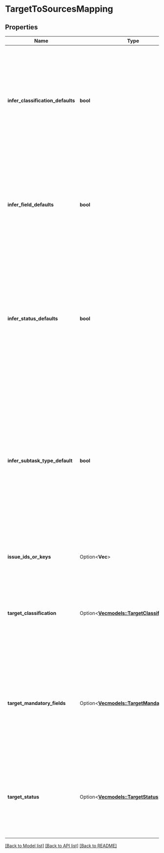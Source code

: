 # TargetToSourcesMapping

## Properties

Name | Type | Description | Notes
------------ | ------------- | ------------- | -------------
**infer_classification_defaults** | **bool** | If `true`, when issues are moved into this target group, they will adopt the target project's default classification, if they don't have a classification already. If they do have a classification, it will be kept the same even after the move. Leave `targetClassification` empty when using this.  If `false`, you must provide a `targetClassification` mapping for each classification associated with the selected issues.  [Benefit from data classification](https://support.atlassian.com/security-and-access-policies/docs/what-is-data-classification/) | 
**infer_field_defaults** | **bool** | If `true`, values from the source issues will be retained for the mandatory fields in the field configuration of the destination project. The `targetMandatoryFields` property shouldn't be defined.  If `false`, the user is required to set values for mandatory fields present in the field configuration of the destination project. Provide input by defining the `targetMandatoryFields` property | 
**infer_status_defaults** | **bool** | If `true`, the statuses of issues being moved in this target group that are not present in the target workflow will be changed to the default status of the target workflow (see below). Leave `targetStatus` empty when using this.  If `false`, you must provide a `targetStatus` for each status not present in the target workflow.  The default status in a workflow is referred to as the \"initial status\". Each workflow has its own unique initial status. When an issue is created, it is automatically assigned to this initial status. Read more about configuring initial statuses: [Configure the initial status | Atlassian Support.](https://support.atlassian.com/jira-cloud-administration/docs/configure-the-initial-status/) | 
**infer_subtask_type_default** | **bool** | When an issue is moved, its subtasks (if there are any) need to be moved with it. `inferSubtaskTypeDefault` helps with moving the subtasks by picking a random subtask type in the target project.  If `true`, subtasks will automatically move to the same project as their parent.  When they move:   *  Their `issueType` will be set to the default for subtasks in the target project.  *  Values for mandatory fields will be retained from the source issues  *  Specifying separate mapping for implicit subtasks won’t be allowed.  If `false`, you must manually move the subtasks. They will retain the parent which they had in the current project after being moved. | 
**issue_ids_or_keys** | Option<**Vec<String>**> | List of issue IDs or keys to be moved. These issues must be from the same project, have the same issue type, and be from the same parent (if they’re subtasks). | [optional]
**target_classification** | Option<[**Vec<models::TargetClassification>**](targetClassification.md)> | List of the objects containing classifications in the source issues and their new values which need to be set during the bulk move operation.   *  **You should only define this property when `inferClassificationDefaults` is `false`.**  *  **In order to provide mapping for issues which don't have a classification, use `\"-1\"`.** | [optional]
**target_mandatory_fields** | Option<[**Vec<models::TargetMandatoryFields>**](targetMandatoryFields.md)> | List of objects containing mandatory fields in the target field configuration and new values that need to be set during the bulk move operation.  The new values will only be applied if the field is mandatory in the target project and at least one issue from the source has that field empty, or if the field context is different in the target project (e.g. project-scoped version fields).  **You should only define this property when `inferFieldDefaults` is `false`.** | [optional]
**target_status** | Option<[**Vec<models::TargetStatus>**](targetStatus.md)> | List of the objects containing statuses in the source workflow and their new values which need to be set during the bulk move operation.  The new values will only be applied if the source status is invalid for the target project and issue type.  **You should only define this property when `inferStatusDefaults` is `false`.** | [optional]

[[Back to Model list]](../README.md#documentation-for-models) [[Back to API list]](../README.md#documentation-for-api-endpoints) [[Back to README]](../README.md)


